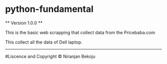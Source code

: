 # python-fundamental
** Version 1.0.0 **

This is the basic web scrapping that collect data from the Pricebaba.com

This collect all the data of Dell laptop.

---

#Liscence and Copyright
© Niranjan Bekoju